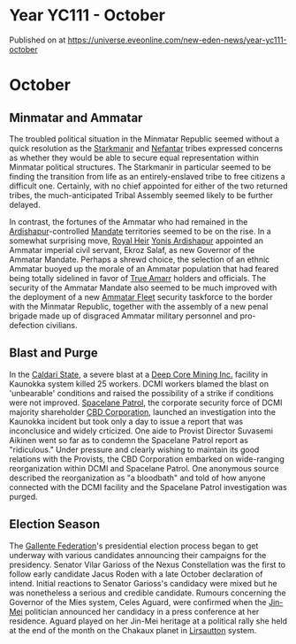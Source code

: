 # Year YC111 - October
Published on  at https://universe.eveonline.com/new-eden-news/year-yc111-october

October
=======

Minmatar and Ammatar
-----------------------------------------------------------------

The troubled political situation in the Minmatar Republic seemed without
a quick resolution as the [Starkmanir](1L5eoorvzFUylWwag0xeQw) and
[Nefantar](1lfEcB4SdrV3EJIrmYWOK2) tribes expressed concerns as whether
they would be able to secure equal representation within Minmatar
political structures. The Starkmanir in particular seemed to be finding
the transition from life as an entirely-enslaved tribe to free citizens
a difficult one. Certainly, with no chief appointed for either of the
two returned tribes, the much-anticipated Tribal Assembly seemed likely
to be further delayed.

In contrast, the fortunes of the Ammatar who had remained in the
[Ardishapur](l4Pyl3Ih1qyPmOugFKhHO)-controlled
[Mandate](4BV4ldw5RdVB4FxKctn4J6) territories seemed to be on the
rise. In a somewhat surprising move, [Royal Heir](54zoGW31RF0k0QF9KkOBjh) [Yonis Ardishapur](4Tb1Uk75SycuFuiizODkZD) appointed an Ammatar imperial
civil servant, Ekroz Salaf, as new Governor of the Ammatar Mandate.
Perhaps a shrewd choice, the selection of an ethnic Ammatar buoyed up
the morale of an Ammatar population that had feared being totally
sidelined in favor of [True Amarr](2DkiJVfiL1RYP5y7AJGSNN) holders and
officials. The security of the Ammatar Mandate also seemed to be much
improved with the deployment of a new [Ammatar Fleet](3as0Qu7kajUNvkjJdBSwF1) security taskforce to the border with
the Minmatar Republic, together with the assembly of a new penal brigade
made up of disgraced Ammatar military personnel and pro-defection
civilians.

Blast and Purge
---------------

In the [Caldari State](7unGNsrMFwIWXMMbrM2jfy), a severe blast at a [Deep Core Mining Inc.](1H5H7H31pmuSXDnw1k6mvM) facility in Kaunokka
system killed 25 workers. DCMI workers blamed the blast on 'unbearable'
conditions and raised the possibility of a strike if conditions were not
improved. [Spacelane Patrol](4sFkyXcJF48IMnBrqv0Lot), the corporate
security force of DCMI majority shareholder [CBD Corporation](7o6AuVZhnq4lIzIMdYdMft), launched an investigation into
the Kaunokka incident but took only a day to issue a report that was
inconclusice and widely crticized. One aide to
Provist Director Suvasemi
Aikinen went so far as to condemn the Spacelane Patrol report as
"ridiculous." Under pressure and clearly wishing to maintain its good
relations with the Provists, the CBD Corporation embarked on
wide-ranging reorganization within DCMI and Spacelane Patrol. One
anonymous source described the reorganization as "a bloodbath" and told
of how anyone connected with the DCMI facility and the Spacelane Patrol
investigation was purged.

Election Season
---------------

The [Gallente Federation](4bufc5OaK80rlo20Pez6gK)'s presidential election
process began to get underway with various candidates announcing their
campaigns for the presidency. Senator Vilar Garioss of the Nexus
Constellation was the first to follow early candidate Jacus Roden with a
late October declaration of intend. Initial reactions to Senator
Garioss's candidacy were mixed but he was nonetheless a serious and
credible candidate. Rumours concerning the Governor of the Mies system,
Celes Aguard, were confirmed when the [Jin-Mei](6SFvK45QIlCCCoNODY3gUB)
politician announced her candidacy in a press conference at her
residence. Aguard played on her Jin-Mei heritage at a political rally
she held at the end of the month on the Chakaux planet in
[Lirsautton](4vX2JFJxrnpRAKUN8ZAO2L) system.
